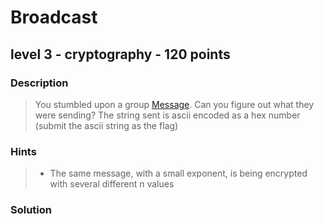 # Broadcast
## level 3 - cryptography - 120 points

### Description
> You stumbled upon a group [Message](./data/clue.txt). Can you figure out what they were sending? The string sent is ascii encoded as a hex number (submit the ascii string as the flag)

### Hints
> * The same message, with a small exponent, is being encrypted with several different n values

### Solution